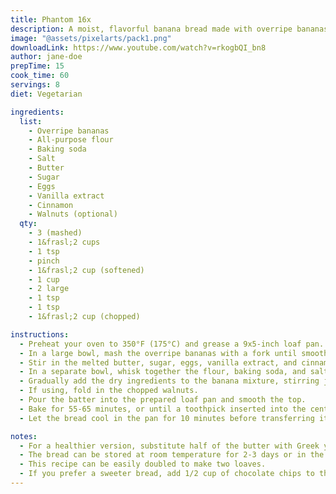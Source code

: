 ```yaml
---
title: Phantom 16x
description: A moist, flavorful banana bread made with overripe bananas, perfect for breakfast or a snack.
image: "@assets/pixelarts/pack1.png"
downloadLink: https://www.youtube.com/watch?v=rkogbQI_bn8
author: jane-doe
prepTime: 15
cook_time: 60
servings: 8
diet: Vegetarian

ingredients:
  list:
    - Overripe bananas
    - All-purpose flour
    - Baking soda
    - Salt
    - Butter
    - Sugar
    - Eggs
    - Vanilla extract
    - Cinnamon
    - Walnuts (optional)
  qty:
    - 3 (mashed)
    - 1&frasl;2 cups
    - 1 tsp
    - pinch
    - 1&frasl;2 cup (softened)
    - 1 cup
    - 2 large
    - 1 tsp
    - 1 tsp
    - 1&frasl;2 cup (chopped)

instructions:
  - Preheat your oven to 350°F (175°C) and grease a 9x5-inch loaf pan.
  - In a large bowl, mash the overripe bananas with a fork until smooth.
  - Stir in the melted butter, sugar, eggs, vanilla extract, and cinnamon.
  - In a separate bowl, whisk together the flour, baking soda, and salt.
  - Gradually add the dry ingredients to the banana mixture, stirring just until combined.
  - If using, fold in the chopped walnuts.
  - Pour the batter into the prepared loaf pan and smooth the top.
  - Bake for 55-65 minutes, or until a toothpick inserted into the center comes out clean.
  - Let the bread cool in the pan for 10 minutes before transferring it to a wire rack to cool completely.

notes:
  - For a healthier version, substitute half of the butter with Greek yogurt or applesauce.
  - The bread can be stored at room temperature for 2-3 days or in the fridge for up to a week.
  - This recipe can be easily doubled to make two loaves.
  - If you prefer a sweeter bread, add 1/2 cup of chocolate chips to the batter.
---
```

